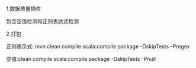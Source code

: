 1.数据质量插件

包含空值检测和正则表达式检测

2.打包 

正则表示式: mvn clean compile scala:compile package -DskipTests -Pregex 

空值:clean compile scala:compile package -DskipTests -Pnull